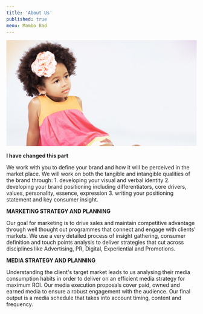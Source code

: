 ```yaml
---
title: 'About Us'
published: true
menu: Mambo Bad
---
```


![](Nkemi_kid.jpg)

**I have changed this part**

We work with you to define your brand and how it will be perceived in the market place. We will work on both the tangible and intangible qualities of the brand through: 1. developing your visual and verbal identity 2. developing your brand positioning including differentiators, core drivers, values, personality, essence, expression 3. writing your positioning statement and key consumer insight.

**MARKETING STRATEGY AND PLANNING**

Our goal for marketing is to drive sales and maintain competitive advantage through well thought out programmes that connect and engage with clients' markets. We use a very detailed process of insight gathering, consumer definition and touch points analysis to deliver strategies that cut across disciplines like Advertising, PR, Digital, Experiential and Promotions.

**MEDIA STRATEGY AND PLANNING**

Understanding the client's target market leads to us analysing their media consumption habits in order to deliver on an efficient media strategy for maximum ROI. Our media execution proposals cover paid, owned and earned media to ensure a robust engagement with the audience. Our final output is a media schedule that takes into account timing, content and frequency.